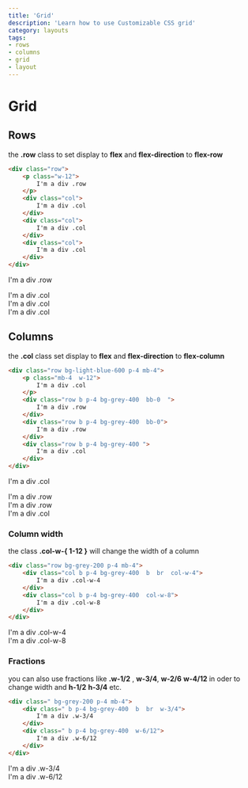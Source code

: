 ```yaml
---
title: 'Grid'
description: 'Learn how to use Customizable CSS grid'
category: layouts
tags:
- rows
- columns
- grid
- layout
---
```

# Grid

## Rows

the **.row** class to set display to **flex** and **flex-direction** to **flex-row**

```html
<div class="row">
    <p class="w-12">
        I'm a div .row
    </p> 
    <div class="col">
        I'm a div .col
    </div> 
    <div class="col">
        I'm a div .col
    </div> 
    <div class="col">
        I'm a div .col
    </div>
</div>
```

<div class="row b bg-light-blue-600 mt-4 p-4 mb-4">
    <p class="mb-4  w-12">
        I'm a div .row
    </p> 
    <div class="col b  p-4 bg-grey-400  br-0  col-w-4">
        I'm a div .col
    </div> 
    <div class="col b p-4 bg-grey-400   br-0 col-w-4">
        I'm a div .col
    </div> 
    <div class="col b p-4 bg-grey-400  col-w-4">
        I'm a div .col
    </div>
</div>

## Columns

the **.col** class set display to **flex** and **flex-direction** to **flex-column**

``` html
<div class="row bg-light-blue-600 p-4 mb-4">
    <p class="mb-4  w-12">
        I'm a div .col
    </p> 
    <div class="row b p-4 bg-grey-400  bb-0  ">
        I'm a div .row
    </div>
    <div class="row b p-4 bg-grey-400  bb-0">
        I'm a div .row
    </div> 
    <div class="row b p-4 bg-grey-400 ">
        I'm a div .col
    </div>
</div>
```

<div class="row bg-light-blue-600 p-4 mb-4">
    <p class="mb-4  w-12">
        I'm a div .col
    </p> 
    <div class="row b p-4 bg-grey-400  bb-0  ">
        I'm a div .row
    </div>
    <div class="row b p-4 bg-grey-400  bb-0">
        I'm a div .row
    </div> 
    <div class="row b p-4 bg-grey-400 ">
        I'm a div .col
    </div>
</div>

### Column width

the class **.col-w-{ 1-12 }**  will change the width of a column

``` html
<div class="row bg-grey-200 p-4 mb-4">
    <div class="col b p-4 bg-grey-400  b  br  col-w-4">
        I'm a div .col-w-4
    </div> 
    <div class="col b p-4 bg-grey-400  col-w-8">
        I'm a div .col-w-8
    </div>
</div>
```

<div class="row bg-grey-200 my-4">
    <div class="col b p-4 bg-grey-400  b  br-0  col-w-4">
        I'm a div .col-w-4
    </div> 
    <div class="col b p-4 bg-grey-400  col-w-8">
        I'm a div .col-w-8
    </div>
</div>

### Fractions

you can also use fractions like **.w-1/2** , **w-3/4**, **w-2/6** **w-4/12** in oder to change width and **h-1/2** **h-3/4** etc.

``` html
<div class=" bg-grey-200 p-4 mb-4">
    <div class=" b p-4 bg-grey-400  b  br  w-3/4">
        I'm a div .w-3/4
    </div> 
    <div class=" b p-4 bg-grey-400  w-6/12">
        I'm a div .w-6/12
    </div>
</div>
```

<div class=" bg-grey-200 my-4">
    <div class=" b p-4 bg-grey-400  mb-3  w-3/4">
        I'm a div .w-3/4
    </div> 
    <div class=" b p-4 bg-grey-400  w-6/12">
        I'm a div .w-6/12
    </div>
</div>
